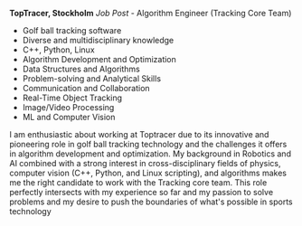 **TopTracer, Stockholm**
_Job Post_ - Algorithm Engineer (Tracking Core Team)
- Golf ball tracking software
- Diverse and multidisciplinary knowledge
- C++, Python, Linux
- Algorithm Development and Optimization
- Data Structures and Algorithms
- Problem-solving and Analytical Skills
- Communication and Collaboration
- Real-Time Object Tracking
- Image/Video Processing
- ML and Computer Vision

I am enthusiastic about working at Toptracer due to its innovative and pioneering role in golf ball tracking technology and the challenges it offers in algorithm development and optimization. My background in Robotics and AI combined with a strong interest in cross-disciplinary fields of physics, computer vision (C++, Python, and Linux scripting), and algorithms makes me the right candidate to work with the Tracking core team. This role perfectly intersects with my experience so far and my passion to solve problems and my desire to push the boundaries of what's possible in sports technology 
